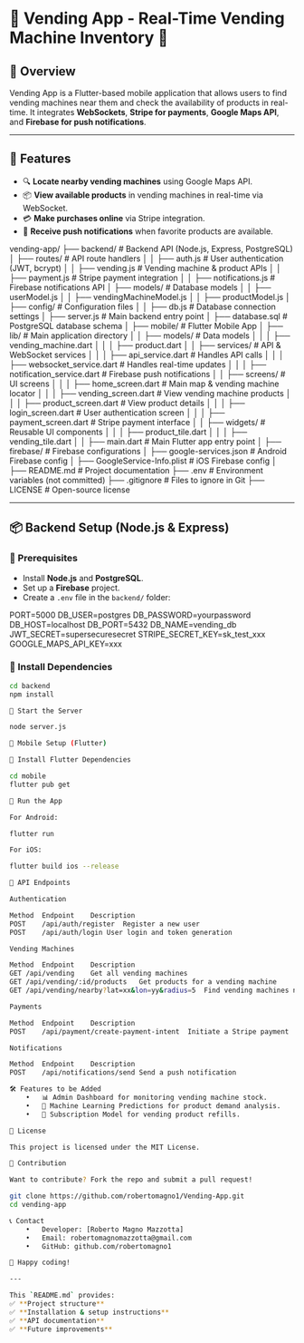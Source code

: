 # 🏪 Vending App - Real-Time Vending Machine Inventory 📍

## 📌 Overview
Vending App is a Flutter-based mobile application that allows users to find vending machines near them and check the availability of products in real-time. It integrates **WebSockets**, **Stripe for payments**, **Google Maps API**, and **Firebase for push notifications**.

---

## 🚀 Features
- 🔍 **Locate nearby vending machines** using Google Maps API.
- 📦 **View available products** in vending machines in real-time via WebSocket.
- 💳 **Make purchases online** via Stripe integration.
- 🔔 **Receive push notifications** when favorite products are available.

vending-app/
├── backend/                        # Backend API (Node.js, Express, PostgreSQL)
│   ├── routes/                      # API route handlers
│   │   ├── auth.js                  # User authentication (JWT, bcrypt)
│   │   ├── vending.js               # Vending machine & product APIs
│   │   ├── payment.js               # Stripe payment integration
│   │   ├── notifications.js         # Firebase notifications API
│   ├── models/                      # Database models
│   │   ├── userModel.js
│   │   ├── vendingMachineModel.js
│   │   ├── productModel.js
│   ├── config/                      # Configuration files
│   │   ├── db.js                    # Database connection settings
│   ├── server.js                    # Main backend entry point
│   ├── database.sql                 # PostgreSQL database schema
│
├── mobile/                         # Flutter Mobile App
│   ├── lib/                         # Main application directory
│   │   ├── models/                  # Data models
│   │   │   ├── vending_machine.dart
│   │   │   ├── product.dart
│   │   ├── services/                # API & WebSocket services
│   │   │   ├── api_service.dart      # Handles API calls
│   │   │   ├── websocket_service.dart # Handles real-time updates
│   │   │   ├── notification_service.dart # Firebase push notifications
│   │   ├── screens/                 # UI screens
│   │   │   ├── home_screen.dart      # Main map & vending machine locator
│   │   │   ├── vending_screen.dart   # View vending machine products
│   │   │   ├── product_screen.dart   # View product details
│   │   │   ├── login_screen.dart     # User authentication screen
│   │   │   ├── payment_screen.dart   # Stripe payment interface
│   │   ├── widgets/                 # Reusable UI components
│   │   │   ├── product_tile.dart
│   │   │   ├── vending_tile.dart
│   │   ├── main.dart                 # Main Flutter app entry point
│
├── firebase/                        # Firebase configurations
│   ├── google-services.json          # Android Firebase config
│   ├── GoogleService-Info.plist      # iOS Firebase config
│
├── README.md                        # Project documentation
├── .env                              # Environment variables (not committed)
├── .gitignore                        # Files to ignore in Git
├── LICENSE                           # Open-source license


---


## 📦 Backend Setup (Node.js & Express)

### 🔹 Prerequisites
- Install **Node.js** and **PostgreSQL**.
- Set up a **Firebase** project.
- Create a `.env` file in the `backend/` folder:

PORT=5000
DB_USER=postgres
DB_PASSWORD=yourpassword
DB_HOST=localhost
DB_PORT=5432
DB_NAME=vending_db
JWT_SECRET=supersecuresecret
STRIPE_SECRET_KEY=sk_test_xxx
GOOGLE_MAPS_API_KEY=xxx

### 🔹 Install Dependencies
```sh
cd backend
npm install

🔹 Start the Server

node server.js

📱 Mobile Setup (Flutter)

🔹 Install Flutter Dependencies

cd mobile
flutter pub get

🔹 Run the App

For Android:

flutter run

For iOS:

flutter build ios --release

🔗 API Endpoints

Authentication

Method	Endpoint	Description
POST	/api/auth/register	Register a new user
POST	/api/auth/login	User login and token generation

Vending Machines

Method	Endpoint	Description
GET	/api/vending	Get all vending machines
GET	/api/vending/:id/products	Get products for a vending machine
GET	/api/vending/nearby?lat=xx&lon=yy&radius=5	Find vending machines near a location

Payments

Method	Endpoint	Description
POST	/api/payment/create-payment-intent	Initiate a Stripe payment

Notifications

Method	Endpoint	Description
POST	/api/notifications/send	Send a push notification

🛠️ Features to be Added
	•	📊 Admin Dashboard for monitoring vending machine stock.
	•	🚀 Machine Learning Predictions for product demand analysis.
	•	🛒 Subscription Model for vending product refills.

📜 License

This project is licensed under the MIT License.

🤝 Contribution

Want to contribute? Fork the repo and submit a pull request!

git clone https://github.com/robertomagno1/Vending-App.git
cd vending-app

📞 Contact
	•	Developer: [Roberto Magno Mazzotta]
	•	Email: robertomagnomazzotta@gmail.com
	•	GitHub: github.com/robertomagno1

🚀 Happy coding!

---

This `README.md` provides:
✅ **Project structure**  
✅ **Installation & setup instructions**  
✅ **API documentation**  
✅ **Future improvements**  

